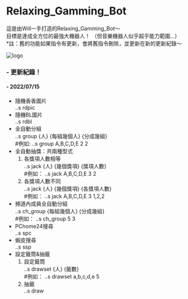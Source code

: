 # Relaxing_Gamming_Bot
這是由Will一手打造的Relaxing_Gamming_Bot～  
目標是達成全方位的最強大機器人！ （但音樂機器人似乎超乎能力範圍...）  
*註：舊的功能如果指令有更新，會將舊指令刪除，並更新在新的更新紀錄～

![logo](https://media.discordapp.net/attachments/958710598881910795/992657664939143208/unknown.png)

### - 更新紀錄！
#### - 2022/07/15

- 隨機香香圖片  
  ..s rdpic
- 隨機BL圖片  
  ..s rdbl         
- 全自動分組  
  ..s group {人} {每組幾個人} {分成幾組}    
  #例如: ..s group A,B,C,D,E 2 2
- 全自動抽獎：共兩種型式  
  1. 各獎項人數相等  
     ..s jack {人} {幾個獎項} {獎項人數}                
     #例如： ..s jack A,B,C,D,E 3 2  
  2. 各獎項人數不同  
     ..s jack {人} {幾個獎項} {各獎項人數}                
     #例如： ..s jack A,B,C,D,E 3 1,2,2  
- 頻道內成員全自動分組  
  ..s ch_group {每組幾個人} {分成幾組}      
  #例如： ..s ch_group 5 3
- PChome24搜尋  
  ..s spc
- 蝦皮搜尋  
  ..s ssp
- 設定籤筒&抽籤  
  1. 設定籤筒  
     ..s drawset {人} {籤數}        
     #例如： ..s drawset a,b,c,d,e 5
  2. 抽籤  
     ..s draw  
